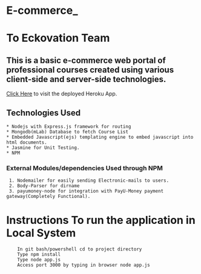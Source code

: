 # E-commerce_
# To Eckovation Team
This is a basic e-commerce web portal of professional courses created using various client-side and server-side
technologies.
---
[Click Here](https://eckovation-ridima.herokuapp.com/.) to visit the deployed Heroku App.
  ## Technologies Used
  
    * Nodejs with Express.js framework for routing
    * Mongodb(mLab) Database to fetch Course List
    * Embedded Javascript(ejs) templating engine to embed javascript into html documents.
    * Jasmine for Unit Testing.
    * NPM
    
   ### External Modules/dependencies Used through NPM
   
     1. Nodemailer for easily sending Electronic-mails to users.
     2. Body-Parser for dirname
     3. payumoney-node for integration with PayU-Money payment gateway(Completely Functional).
# Instructions To run the application in Local System
        In git bash/powershell cd to project directory
        Type npm install
        Type node app.js 
        Access port 3000 by typing in browser node app.js
